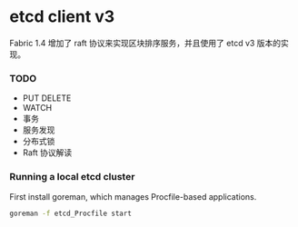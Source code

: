 # etcd client v3
Fabric 1.4 增加了 raft 协议来实现区块排序服务，并且使用了 etcd v3 版本的实现。

### TODO
* PUT DELETE
* WATCH
* 事务
* 服务发现
* 分布式锁
* Raft 协议解读

### Running a local etcd cluster
First install goreman, which manages Procfile-based applications.

```bash  
goreman -f etcd_Procfile start
```